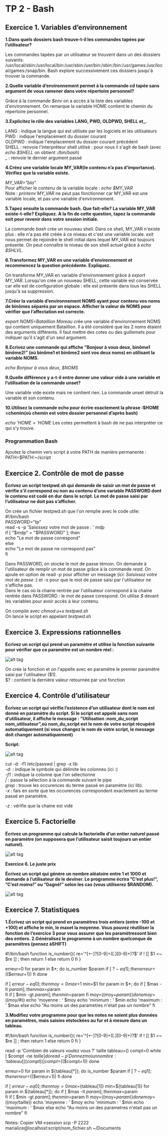 # TP 2 - Bash

## Exercice 1. Variables d’environnement

**1.Dans quels dossiers bash trouve-t-il les commandes tapées par l’utilisateur?**  

Les commandes tapées par un utilisateur se trouvent dans un des dossiers suivants: /usr/local/sbin:/usr/local/bin:/usr/sbin:/usr/bin:/sbin:/bin:/usr/games:/usr/local/games:/snap/bin. Bash explore successivement ces dossiers jusqu'à trouver la commande.

**2.Quelle variable d’environnement permet à la commande cd tapée sans argument de vous ramener dans votre répertoire personnel?**  

Grâce à la commande *$env* on a accès à la liste des variables d'environnement. On remarque la variable HOME contient le chemin du répertoire personnel.

**3.Explicitez le rôle des variables LANG, PWD, OLDPWD, SHELL et_.**  

LANG : indique la langue qui est utilisée par les logiciels et les utilisateurs  
PWD : indique l'emplacement du dossier courant  
OLDPWD : indique l'emplacement du dossier courant précédent  
SHELL : renvoie l'interpréteur shell utilisé : pour nous il s'agit de bash (avec *echo $SHELL* on obtient :*/bin/bash*)  
_ : renvoie le dernier argument passé  

**4.Créez une variable locale MY_VAR(le contenu n’a pas d’importance). Vérifiez que la variable existe.**  

*MY_VAR="bla"*  
Pour afficher le contenu de la variable locale : *echo $MY_VAR*  
Note : *printenv MY_VAR* ne peut pas fonctionner car MY_VAR est une variable locale, et pas une variable d'environnement.  

**5.Tapez ensuite la commande bash. Que fait-elle? La variable MY_VAR existe-t-elle? Expliquez. A la fin de cette question, tapez la commande exit pour revenir dans votre session initiale.**  

La commande *bash* crée un nouveau shell. Dans ce shell, MY_VAR n'existe plus : elle n'a pas été créée à ce niveau et c'est une variable locale. *exit* nous permet de rejoindre le shell initial dans lequel MY_VAR est toujours présente. On peut connaître le niveau de son shell actuel grâce à  *echo $SHLVL*.  

**6.Transformez MY_VAR en une variable d’environnement et recommencez la question précédente. Expliquez.**  

On transforme MY_VAR en variable d'environnement grâce à *export MY_VAR*. Lorsqu'on crée un nouveau SHELL, cette variable est conservée car elle est de configuration globale : elle est présente dans tous les SHELL jusqu'à sa suppression.  

**7.Créer la variable d’environnement NOMS ayant pour contenu vos noms de binômes séparés par un espace. Afficher la valeur de NOMS pour vérifier que l’affectation est correcte.**  

*export NOMS=Bataillion Moreau* crée une variable d'environnement NOMS qui contient uniquement Bataillion. Il a été considéré que les 2 noms étaient des arguments différents. Il faut mettre des cotes ou des guillemets pour indiquer qu'il s'agit d'un seul argument.  

**8.Ecrivez une commande qui affiche ”Bonjour à vous deux, binôme1 binôme2!” (où binôme1 et binôme2 sont vos deux noms) en utilisant la variable NOMS.**  

*echo Bonjour à vous deux, $NOMS*

**9.Quelle différence y a-t-il entre donner une valeur vide à une variable et l’utilisation de la commande unset?**  

Une variable vide existe mais ne contient rien. La commande unset détruit la variable et son contenu.

**10.Utilisez la commande echo pour écrire exactement la phrase :$HOME =chemin(où chemin est votre dossier personnel d’après bash)**  

*echo '$HOME = '$HOME* Les cotes permettent à bash de ne pas interpréter ce qui s'y trouve.  


### Programmation Bash  

Ajoutez le chemin vers script à votre PATH de manière permanente :   
PATH=$PATH:~/script  


## Exercice 2. Contrôle de mot de passe  

**Écrivez un script testpwd.sh qui demande de saisir un mot de passe et vérifie s’il correspond ou non au contenu d’une variable PASSWORD dont le contenu est codé en dur dans le script. Le mot de passe saisi par l’utilisateur ne doit pas s’afficher.**  

On crée un fichier testpwd.sh que l'on remplie avec le code utile:  
#!/bin/bash  
PASSWORD="tp"  
read -s -p 'Saisissez votre mot de passe : ' mdp  
if [ "$mdp" = "$PASSWORD" ]; then  
	echo "Le mot de passe correspond"  
else  
	echo "Le mot de passe ne correspond pas"  
fi  

Dans PASSWORD, on stocke le mot de passe témoin. On demande à l'utilisateur de remplir un mot de passe grâce à la commande *read*. On ajoute en option de read *-p* pour afficher un message (ici: *Saisissez votre mot de passe :*) et *-s* pour que le mot de passe saisi par l'utilisateur ne s'affiche pas.  
Dans le cas où la chaine rentrée par l'utilisateur correspond à la chaine rentrée dans PASSWORD : le mot de passe corespond. On utilise *$* devant les variables pour avoir accès à leur contenu.  

On compile avec *chmod u+x testpwd.sh*  
On lance le script en appelant *testpwd.sh*  


## Exercice 3. Expressions rationnelles  

**Ecrivez un script qui prend un paramètre et utilise la fonction suivante pour vérifier que ce paramètre est un nombre réel :**  

![alt tag](https://user-images.githubusercontent.com/60732108/74059985-532eb900-49e9-11ea-9558-1781ac8d5e39.png)


On crée la fonction et on l'appelle avec en paramètre le premier paramètre saisi par l'utilisateur ($1).  
$? : contient la dernière valeur retournée par une fonction  

## Exercice 4. Contrôle d’utilisateur  

**Écrivez un script qui vérifie l’existence d’un utilisateur dont le nom est donné en paramètre du script. Si le script est appelé sans nom d’utilisateur, il affiche le message : ”Utilisation :nom_du_script nom_utilisateur”,où nom_du_script est le nom de votre script récupéré automatiquement (si vous changez le nom de votre script, le message doit changer automatiquement)**  

**Script:**  

![alt tag](https://user-images.githubusercontent.com/60732108/74059759-eadfd780-49e8-11ea-80f0-3097916e6f33.png)    


cut -d: -f1 /etc/passwd | grep -x lib  
*-d:* : indique le symbole qui délimite les colonnes (ici :)  
*-f1* : indique la colonne que l'on sélectionne  
*|* : passe la sélection à la commande suivant le pipe  
*grep* : trouve les occurences du terme passé en paramètre (ici lib).  
*-x* : fais en sorte que les occurences correspondent exactement au terme passé en paramètre.  

*-z* : vérifie que la chaine est vide  


## Exercice 5. Factorielle  

**Écrivez un programme qui calcule la factorielle d’un entier naturel passé en paramètre (on supposera que l’utilisateur saisit toujours un entier naturel).**  

![alt tag](https://user-images.githubusercontent.com/60732108/74060003-59bd3080-49e9-11ea-80b8-15621beba262.png)  


**Exercice 6. Le juste prix**  

**Écrivez un script qui génère un nombre aléatoire entre 1 et 1000 et demande à l’utilisateur de le deviner. Le programme écrira ”C’est plus!”, ”C’est moins!” ou ”Gagné!” selon les cas (vous utiliserez $RANDOM).**  

![alt tag](https://user-images.githubusercontent.com/60732108/74060235-d6500f00-49e9-11ea-8c95-87bbb3f60610.png)


## Exercice 7. Statistiques  

**1.Écrivez un script qui prend en paramètres trois entiers (entre -100 et +100) et aﬀiche le min, le maxet la moyenne. Vous pouvez réutiliser la fonction de l’exercice 3 pour vous assurer que les paramètressont bien des entiers.
2.Généralisez le programme à un nombre quelconque de paramètres (pensez àSHIFT)**  

#!/bin/bash
function is_number(){
	re='^[+-]?[0-9]+([.][0-9]+)?$'
	if ! [[ $1 =~ $re ]] ; then
		return 1
	else
		return 0
	fi
}

erreur=0
for param in $*; do
	is_number $param
	if [ $? -eq 1 ]; then
		erreur=$(($erreur+1))
	fi
done

if [ $erreur -eq 0 ]; then
	moy=0
	max=$1
	min=$1
	for param in $*; do 
		if [ $max -lt $param ]; then
			max=$param	
		fi
		if [ $min -gt $param ];then
			min=$param
		fi
		moy=$(($moy+$param))
	done
	moy=$(($moy/$#))
	echo 'moyenne : ' $moy
	echo 'minimum : ' $min
	echo 'maximum : ' $max
else
	echo "Au moins un des parametres n'etait pas un nombre"
fi



**3.Modifiez votre programme pour que les notes ne soient plus données en paramètres, mais saisies etstockées au fur et à mesure dans un tableau.**  

#!/bin/bash
function is_number(){
	re='^[+-]?[0-9]+([.][0-9]+)?$'
	if ! [[ $1 =~ $re ]] ; then
		return 1
	else
		return 0
	fi
}

read -p 'Combien de valeurs voulez vous ?' taille
tableau=()
compt=0
while [ $compt -ne $taille ]
do
	read -p 'Donnez moi un nombre: ' tableau[$(($compt))]
	compt=$(($compt+1))
done

erreur=0
for param in ${tableau[*]}; do
	is_number $param
	if [ $? -eq 1 ]; then
		erreur=$(($erreur+1))
	fi
done

if [ $erreur -eq 0 ]; then
	moy=0
	max=${tableau[1]}
	min=${tableau[1]}
	for param in ${tableau[*]}; do 
		if [ $max -lt $param ]; then
			max=$param	
		fi
		if [ $min -gt $param ];then
			min=$param
		fi
		moy=$(($moy+$param))
	done
	moy=$(($moy/$taille))
	echo 'moyenne : ' $moy
	echo 'minimum : ' $min
	echo 'maximum : ' $max
else
	echo "Au moins un des parametres n'etait pas un nombre"
fi








Notes: Copier VM->session
scp -P 2222 marialice@localhost:script/nom_fichier.sh ~/Documents









